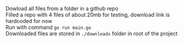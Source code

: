 Dowload all files from a folder in a github repo<br>
Filled a repo with 4 files of about 20mb for testing, download link is hardcoded for now<br>
Run with command `go run main.go`<br>
Downloaded files are stored in `./downloads` folder in root of the project<br>
